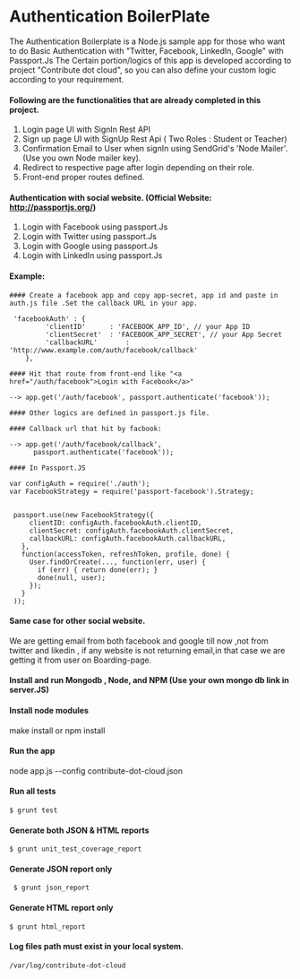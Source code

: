 # Authentication BoilerPlate

The Authentication Boilerplate is a Node.js sample app for those who want to do Basic Authentication with "Twitter, Facebook, LinkedIn, Google" with Passport.Js
The Certain portion/logics of this app is developed according to project "Contribute dot cloud", so you can also define your custom logic according to your requirement.

#### Following are the functionalities that are already completed in this project.

1. Login page UI with SignIn Rest API
2. Sign up page UI with SignUp Rest Api ( Two Roles : Student or Teacher)
3. Confirmation Email to User when signIn using SendGrid's 'Node Mailer'. (Use you own Node mailer key).
4. Redirect to respective page after login depending on their role.
5. Front-end proper routes defined.


#### Authentication with social website. (Official Website: http://passportjs.org/)

1. Login with Facebook using passport.Js
2. Login with Twitter using passport.Js
3. Login with Google using passport.Js
4. Login with LinkedIn using passport.Js

#### Example:


    #### Create a facebook app and copy app-secret, app id and paste in auth.js file .Set the callback URL in your app.

     'facebookAuth' : {
             'clientID'      : 'FACEBOOK_APP_ID', // your App ID
             'clientSecret'  : 'FACEBOOK_APP_SECRET', // your App Secret
             'callbackURL'       : 'http://www.example.com/auth/facebook/callback'
        },

    #### Hit that route from front-end like "<a href="/auth/facebook">Login with Facebook</a>"

    --> app.get('/auth/facebook', passport.authenticate('facebook'));

    #### Other logics are defined in passport.js file.

    #### Callback url that hit by facbook:

    --> app.get('/auth/facebook/callback',
          passport.authenticate('facebook'));

    #### In Passport.JS

    var configAuth = require('./auth');
    var FacebookStrategy = require('passport-facebook').Strategy;


     passport.use(new FacebookStrategy({
         clientID: configAuth.facebookAuth.clientID,
         clientSecret: configAuth.facebookAuth.clientSecret,
         callbackURL: configAuth.facebookAuth.callbackURL,
       },
       function(accessToken, refreshToken, profile, done) {
         User.findOrCreate(..., function(err, user) {
           if (err) { return done(err); }
           done(null, user);
         });
       }
     ));


#### Same case for other social website.

We are getting email from both facebook and google till now ,not from twitter and likedin , if any website is not returning email,in that case we are getting it from user on Boarding-page.


#### Install and run Mongodb , Node, and NPM (Use your own mongo db link in server.JS)



#### Install node modules
make install or npm install

#### Run the app
node app.js --config contribute-dot-cloud.json






#### Run all tests
    $ grunt test         

#### Generate both JSON & HTML reports
    $ grunt unit_test_coverage_report

#### Generate JSON report only
     $ grunt json_report

#### Generate HTML report only
    $ grunt html_report

#### Log files path must exist in your local system.
    /var/log/contribute-dot-cloud